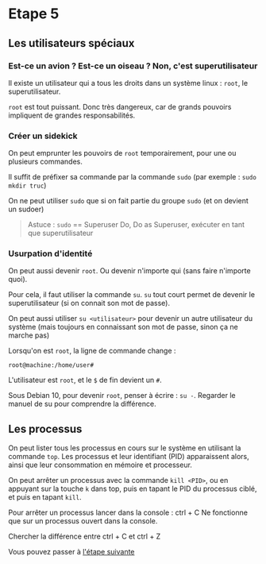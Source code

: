 # Etape 5

## Les utilisateurs spéciaux

### Est-ce un avion ? Est-ce un oiseau ? Non, c'est superutilisateur

Il existe un utilisateur qui a tous les droits dans un système linux : `root`, le superutilisateur. 

`root` est tout puissant. Donc très dangereux, car de grands pouvoirs impliquent de grandes responsabilités.

### Créer un sidekick

On peut emprunter les pouvoirs de `root` temporairement, pour une ou plusieurs commandes.

Il suffit de préfixer sa commande par la commande `sudo` (par exemple : `sudo mkdir truc`)

On ne peut utiliser `sudo` que si on fait partie du groupe `sudo` (et on devient un sudoer)

>Astuce : `sudo` == Superuser Do, Do as Superuser, exécuter en tant que superutilisateur

### Usurpation d'identité

On peut aussi devenir `root`. Ou devenir n'importe qui (sans faire n'importe quoi). 

Pour cela, il faut utiliser la commande `su`. `su` tout court permet de devenir le superutilisateur (si on connait son mot de passe).

On peut aussi utiliser `su <utilisateur>` pour devenir un autre utilisateur du système (mais toujours en connaissant son mot de passe, sinon ça ne marche pas)

Lorsqu'on est `root`, la ligne de commande change : 

```shell
root@machine:/home/user#
```

L'utilisateur est `root`, et le `$` de fin devient un `#`.

Sous Debian 10, pour devenir `root`, penser à écrire : `su -`. Regarder le manuel de su pour comprendre la différence.

## Les processus

On peut lister tous les processus en cours sur le système en utilisant la commande `top`. Les processus et leur identifiant (PID) apparaissent alors, ainsi que leur consommation en mémoire et processeur.

On peut arrêter un processus avec la commande `kill <PID>`, ou en appuyant sur la touche `k` dans top, puis en tapant le PID du processus ciblé, et puis en tapant `kill`.

Pour arrêter un processus lancer dans la console : ctrl + C
Ne fonctionne que sur un processus ouvert dans la console.

Chercher la différence entre ctrl + C et ctrl + Z

Vous pouvez passer à [l'étape suivante](https://github.com/ybarrot/admin-sys-linux/tree/main/step-6)
